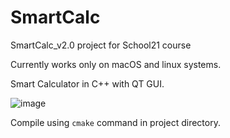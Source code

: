 # SmartCalc
SmartCalc_v2.0 project for School21 course

Currently works only on macOS and linux systems.

Smart Calculator in C++ with QT GUI.

![image](https://github.com/user-attachments/assets/f9291a0e-2346-4bce-bd69-ee335127e13c)

Compile using ```cmake``` command in project directory.
